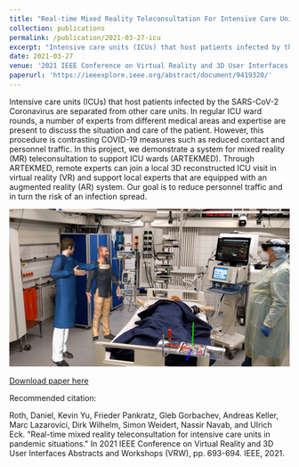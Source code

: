 ```yaml
---
title: "Real-time Mixed Reality Teleconsultation For Intensive Care Units In Pandemic Situations"
collection: publications
permalink: /publication/2021-03-27-icu
excerpt: "Intensive care units (ICUs) that host patients infected by the SARS-CoV-2 Coronavirus are separated from other care units. In regular ICU ward rounds, a number of experts from different medical areas and expertise are present to discuss the situation and care of the patient. However, this procedure is contrasting COVID-19 measures such as reduced contact and personnel traffic. In this project, we demonstrate a system for mixed reality (MR) teleconsultation to support ICU wards (ARTEKMED). Through ARTEKMED, remote experts can join a local 3D reconstructed ICU visit in virtual reality (VR) and support local experts that are equipped with an augmented reality (AR) system. Our goal is to reduce personnel traffic and in turn the risk of an infection spread.<br/><img src='/images/CovidVisiteTeaser.jpg'>"
date: 2021-03-27
venue: '2021 IEEE Conference on Virtual Reality and 3D User Interfaces Abstracts and Workshops (VRW)'
paperurl: 'https://ieeexplore.ieee.org/abstract/document/9419320/'
---
```

Intensive care units (ICUs) that host patients infected by the SARS-CoV-2 Coronavirus are separated from other care units. In regular ICU ward rounds, a number of experts from different medical areas and expertise are present to discuss the situation and care of the patient. However, this procedure is contrasting COVID-19 measures such as reduced contact and personnel traffic. In this project, we demonstrate a system for mixed reality (MR) teleconsultation to support ICU wards (ARTEKMED). Through ARTEKMED, remote experts can join a local 3D reconstructed ICU visit in virtual reality (VR) and support local experts that are equipped with an augmented reality (AR) system. Our goal is to reduce personnel traffic and in turn the risk of an infection spread.

![Teaser](/images/CovidVisiteTeaser.jpg)

[Download paper here](https://www.researchgate.net/profile/Kevin_Yu22/publication/351378992_Real-time_Mixed_Reality_Teleconsultation_for_Intensive_Care_Units_in_Pandemic_Situations/links/614ae7f1a3df59440ba156ad/Real-time-Mixed-Reality-Teleconsultation-for-Intensive-Care-Units-in-Pandemic-Situations.pdf)


Recommended citation: 

Roth, Daniel, Kevin Yu, Frieder Pankratz, Gleb Gorbachev, Andreas Keller, Marc Lazarovici, Dirk Wilhelm, Simon Weidert, Nassir Navab, and Ulrich Eck. "Real-time mixed reality teleconsultation for intensive care units in pandemic situations." In 2021 IEEE Conference on Virtual Reality and 3D User Interfaces Abstracts and Workshops (VRW), pp. 693-694. IEEE, 2021.